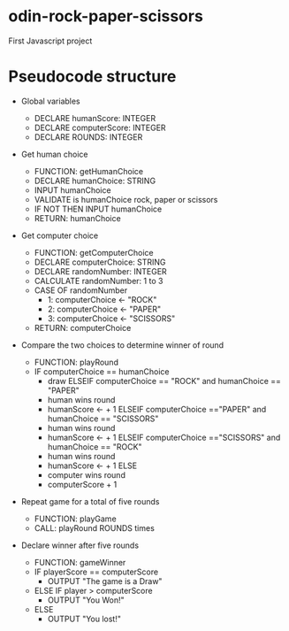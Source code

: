 # odin-rock-paper-scissors

First Javascript project

# Pseudocode structure

* Global variables
    - DECLARE humanScore: INTEGER
    - DECLARE computerScore: INTEGER
    - DECLARE ROUNDS: INTEGER

* Get human choice
    - FUNCTION: getHumanChoice
    - DECLARE humanChoice: STRING
    - INPUT humanChoice
    - VALIDATE is humanChoice rock, paper or scissors
    - IF NOT THEN INPUT humanChoice
    - RETURN: humanChoice

* Get computer choice
    - FUNCTION: getComputerChoice
    - DECLARE computerChoice: STRING
    - DECLARE randomNumber: INTEGER
    - CALCULATE randomNumber: 1 to 3
    - CASE OF randomNumber
        - 1: computerChoice <- "ROCK"
        - 2: computerChoice <- "PAPER"
        - 3: computerChoice <- "SCISSORS"
    - RETURN: computerChoice

* Compare the two choices to determine winner of round
    - FUNCTION: playRound
    - IF computerChoice == humanChoice
        - draw
    ELSEIF computerChoice == "ROCK" and humanChoice == "PAPER"
        - human wins round
        - humanScore <- + 1
    ELSEIF computerChoice =="PAPER" and humanChoice == "SCISSORS"
        - human wins round
        - humanScore <- + 1
    ELSEIF computerChoice =="SCISSORS" and humanChoice == "ROCK"
        - human wins round
        - humanScore <- + 1
    ELSE
        - computer wins round
        - computerScore + 1

* Repeat game for a total of five rounds
    - FUNCTION: playGame
    - CALL: playRound ROUNDS times

* Declare winner after five rounds
    - FUNCTION: gameWinner
    - IF playerScore == computerScore
        - OUTPUT "The game is a Draw"
    - ELSE IF player > computerScore
        - OUTPUT "You Won!"
    - ELSE
        - OUTPUT "You lost!"

